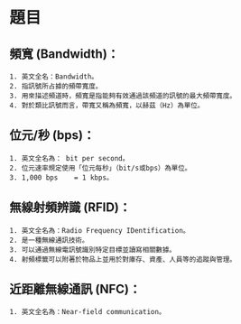 # 題目

## 頻寬 (Bandwidth)：
```
1. 英文全名：Bandwidth。
2. 指訊號所占據的頻帶寬度。
3. 用來描述頻道時，頻寬是指能夠有效通過該頻道的訊號的最大頻帶寬度。
4. 對於類比訊號而言，帶寬又稱為頻寬，以赫茲（Hz）為單位。
```

## 位元/秒 (bps)：
```
1. 英文全名為： bit per second。
2. 位元速率規定使用「位元每秒」（bit/s或bps）為單位。
3. 1,000 bps	= 1 kbps。
```

## 無線射頻辨識 (RFID)：
```
1. 英文全名為：Radio Frequency IDentification。
2. 是一種無線通訊技術。
3. 可以通過無線電訊號識別特定目標並讀寫相關數據。
4. 射頻標籤可以附著於物品上並用於對庫存、資產、人員等的追蹤與管理。
```

## 近距離無線通訊 (NFC)：
```
1. 英文全名為：Near-field communication。
```
##
##
##
##
##
##
##
##
##
##
##
